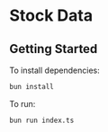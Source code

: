 # Stock Data

## Getting Started

To install dependencies:

```bash
bun install
```

To run:

```bash
bun run index.ts
```
